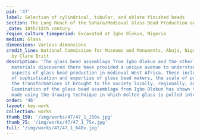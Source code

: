 ```yaml
---
pid: '47'
label: Selection of cylindrical, tubular, and oblate finished beads
section: The Long Reach of the Sahara/Medieval Glass Bead Production and Trade
_date: 10th/15th century
region_culture_timeperiod: Excavated at Igbo Olokun, Nigeria
medium: Glass
dimensions: Various dimensions
credit_line: National Commission for Museums and Monuments, Abuja, Nigeria. Photograph
  by Clare Britt
description: 'The glass bead assemblage from Igbo Olokun and the other glass-related
  materials discovered there have provided a unique avenue to understanding different
  aspects of glass bead production in medieval West Africa. These include the degree
  of sophistication and expertise of glass bead makers, the scale of production, and
  the transformations it brought to the society locally, regionally, and transregionally.
  Examination of the glass bead assemblage from Igbo Olokun has shown that beads were
  made using the drawing technique in which molten glass is pulled into tubes. '
order: '46'
layout: key-work
collection: works
thumb_150: '/img/works/47/47_1_150x.jpg'
thumb_75: '/img/works/47/47_1_75x.jpg'
full: '/img/works/47/47_1_640x.jpg'
---
```

